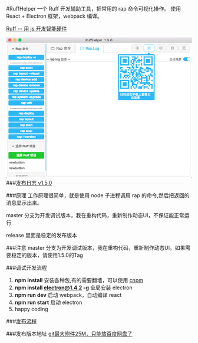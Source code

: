 #RuffHelper
一个 Ruff 开发辅助工具，把常用的 rap 命令可视化操作。
使用 React + Electron 框架，webpack 编译。

[Ruff -- 用 js 开发智能硬件](https://ruff.io/zh-cn/)

![preview](./doc/version/v1.5.0.png)
###[发布日志 v1.5.0](doc/ReleaseNotes.MD)

###原理
工作原理很简单，就是使用 node 子进程调用 rap 的命令,然后把返回的消息显示出来。

master 分支为开发调试版本，我在重构代码，重新制作动态UI，不保证能正常运行

release 里面是稳定的发布版本

###注意
master 分支为开发调试版本，我在重构代码，重新制作动态UI。如果需要稳定的版本，请使用1.5.0的Tag

###调试开发流程
1. **npm install** 安装各种包,有的需要翻墙，可以使用 [cnpm](https://npm.taobao.org/)
2. **npm install electron@1.4.2 -g** 全局安装 electron
3. **npm run dev** 启动 webpack，自动编译 react
4. **npm run start** 启动 electron
5. happy coding

###[发布流程](doc/publish.MD)


###发布版本地址
[git最大附件25M，只能放百度网盘了](http://pan.baidu.com/s/1kVRI98b#path=%252Fruffhelper)








